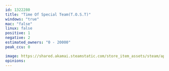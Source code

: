```yaml
---
id: 1322280
title: "Time Of Special Team(T.O.S.T)"
windows: "true"
mac: "false"
linux: false
positive: 1
negative: 2
estimated_owners: "0 - 20000"
peak_ccu: 0

image: https://shared.akamai.steamstatic.com/store_item_assets/steam/apps/1322280/header.jpg?t=1591062333
opinions:
---
```


